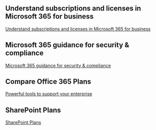## Understand subscriptions and licenses in Microsoft 365 for business
[Understand subscriptions and licenses in Microsoft 365 for business](https://docs.microsoft.com/en-us/microsoft-365/commerce/licenses/subscriptions-and-licenses?view=o365-worldwide)

## Microsoft 365 guidance for security & compliance
[Microsoft 365 guidance for security & compliance](https://docs.microsoft.com/en-us/office365/servicedescriptions/microsoft-365-service-descriptions/microsoft-365-tenantlevel-services-licensing-guidance/microsoft-365-security-compliance-licensing-guidance#compliance-manager)

## Compare Office 365 Plans
[Powerful tools to support your enterprise](https://www.microsoft.com/en-us/microsoft-365/enterprise/compare-office-365-plans)

## SharePoint Plans
[SharePoint Plans](https://www.microsoft.com/en-us/microsoft-365/sharepoint/compare-sharepoint-plans)
